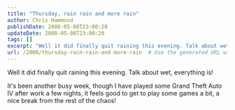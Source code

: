 ```yaml
---
title: "Thursday, rain rain and more rain"
author: Chris Hammond
publishDate: 2008-05-08T23:00:20
updateDate: 2008-05-08T23:00:20
tags: []
excerpt: "Well it did finally quit raining this evening. Talk about wet, everything is!  It's been another busy week, though I have played some Grand Theft Auto IV after work a few nights, it feels good to get to play some games a bit, a nice break from the rest of the chaos!  "
url: /2008/thursday-rain-rain-and-more-rain  # Use the generated URL with year
---
```

<p>Well it did finally quit raining this evening. Talk about wet, everything is!</p> <p>It's been another busy week, though I have played some Grand Theft Auto IV after work a few nights, it feels good to get to play some games a bit, a nice break from the rest of the chaos!</p> <p>&#160;</p>
